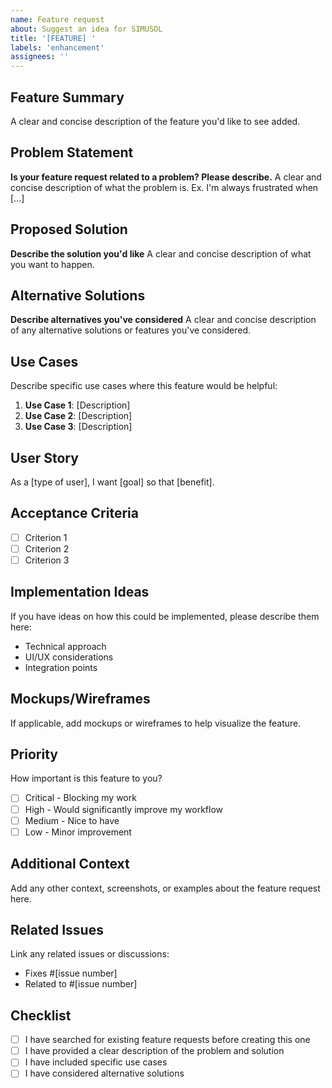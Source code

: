 ```yaml
---
name: Feature request
about: Suggest an idea for SIMUSOL
title: '[FEATURE] '
labels: 'enhancement'
assignees: ''
---
```


## Feature Summary

A clear and concise description of the feature you'd like to see added.

## Problem Statement

**Is your feature request related to a problem? Please describe.**
A clear and concise description of what the problem is. Ex. I'm always frustrated when [...]

## Proposed Solution

**Describe the solution you'd like**
A clear and concise description of what you want to happen.

## Alternative Solutions

**Describe alternatives you've considered**
A clear and concise description of any alternative solutions or features you've considered.

## Use Cases

Describe specific use cases where this feature would be helpful:

1. **Use Case 1**: [Description]
2. **Use Case 2**: [Description]
3. **Use Case 3**: [Description]

## User Story

As a [type of user], I want [goal] so that [benefit].

## Acceptance Criteria

- [ ] Criterion 1
- [ ] Criterion 2
- [ ] Criterion 3

## Implementation Ideas

If you have ideas on how this could be implemented, please describe them here:

- Technical approach
- UI/UX considerations
- Integration points

## Mockups/Wireframes

If applicable, add mockups or wireframes to help visualize the feature.

## Priority

How important is this feature to you?
- [ ] Critical - Blocking my work
- [ ] High - Would significantly improve my workflow
- [ ] Medium - Nice to have
- [ ] Low - Minor improvement

## Additional Context

Add any other context, screenshots, or examples about the feature request here.

## Related Issues

Link any related issues or discussions:
- Fixes #[issue number]
- Related to #[issue number]

## Checklist

- [ ] I have searched for existing feature requests before creating this one
- [ ] I have provided a clear description of the problem and solution
- [ ] I have included specific use cases
- [ ] I have considered alternative solutions